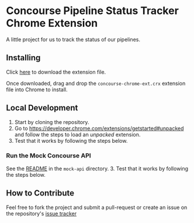 # Concourse Pipeline Status Tracker Chrome Extension

A little project for us to track the status of our pipelines.

## Installing

Click [here](https://github.com/lackerman/concourse-chrome-ext/raw/master/bin/concourse-chrome-ext.crx) to download the extension file.

Once downloaded, drag and drop the `concourse-chrome-ext.crx` extension file into Chrome to install.

## Local Development

1. Start by cloning the repository.
2. Go to https://developer.chrome.com/extensions/getstarted#unpacked and follow the steps to load an *unpacked* extension.
3. Test that it works by following the steps below.

### Run the Mock Concourse API

See the [README](mock-api/README.md) in the `mock-api` directory.
3. Test that it works by following the steps below.

## How to Contribute

Feel free to fork the project and submit a pull-request or create an issue on the repository's [issue tracker](https://github.com/lackerman/concourse-chrome-ext/issues)
